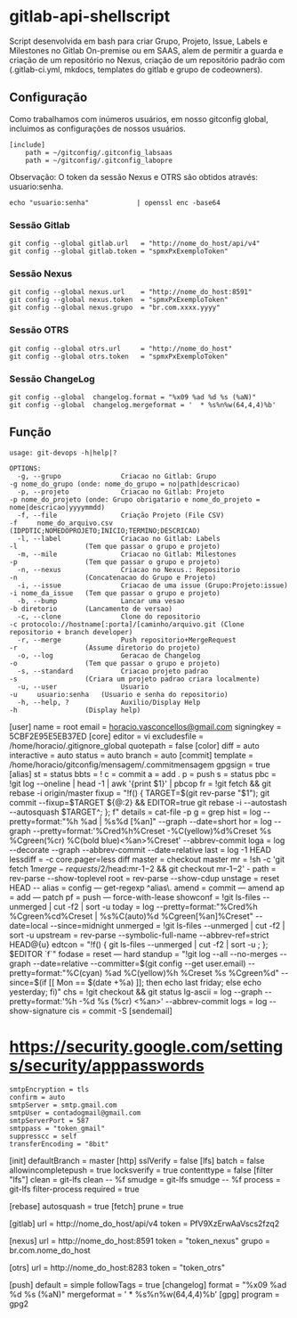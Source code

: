# gitlab-api-shellscript
Script desenvolvida em bash para criar Grupo, Projeto, Issue, Labels e Milestones no Gitlab On-premise ou em SAAS, alem de permitir a guarda e criação de um repositório no Nexus, criação de um repositório padrão com (.gitlab-ci.yml, mkdocs,  templates do gitlab e grupo de codeowners).

## Configuração
Como trabalhamos com inúmeros usuários, em nosso gitconfig global, incluimos as configurações de nossos usuários.
```
[include]
    path = ~/gitconfig/.gitconfig_labsaas
    path = ~/gitconfig/.gitconfig_labopre
```

Observação: O token da sessão Nexus e OTRS são obtidos através: usuario:senha.

```
echo "usuario:senha"            | openssl enc -base64
```

### Sessão Gitlab
```
git config --global gitlab.url   = "http://nome_do_host/api/v4"
git config --global gitlab.token = "spmxPxExemploToken"
```
### Sessão Nexus
```
git config --global nexus.url    = "http://nome_do_host:8591"
git config --global nexus.token  = "spmxPxExemploToken"
git config --global nexus.grupo  = "br.com.xxxx.yyyy"
```

### Sessão OTRS
```
git config --global otrs.url     = "http://nome_do_host"
git config --global otrs.token   = "spmxPxExemploToken"
```
### Sessão ChangeLog
```
git config --global  changelog.format = "%x09 %ad %d %s (%aN)"
git config --global  changelog.mergeformat = '  * %s%n%w(64,4,4)%b'
```

## Função
```
usage: git-devops -h|help|?

OPTIONS:
  -g, --grupo               Criacao no Gitlab: Grupo                    -g nome_do_grupo (onde: nome_do_grupo = no|path|descricao)
  -p, --projeto             Criacao no Gitlab: Projeto                  -p nome_do_projeto (onde: Grupo obrigatario e nome_do_projeto = nome|descricao|yyyymmdd)
  -f, --file                Criação Projeto (File CSV)                  -f     nome_do_arquivo.csv (IDPDTIC;NOMEDOPROJETO;INICIO;TERMINO;DESCRICAO)
  -l, --label               Criacao no Gitlab: Labels                   -l                 (Tem que passar o grupo e projeto)
  -m, --mile                Criacao no Gitlab: Milestones               -p                 (Tem que passar o grupo e projeto)
  -n, --nexus               Criacao no Nexus.: Repositorio              -n                 (Concatenacao do Grupo e Projeto)
  -i, --issue               Criacao de uma issue (Grupo:Projeto:issue)  -i nome_da_issue   (Tem que passar o grupo e projeto)
  -b, --bump                Lancar uma vesao                            -b diretorio       (Lancamento de versao)
  -c, --clone               Clone do repositorio                        -c protocolo://hostname[:porta]/[caminho/arquivo.git (Clone repositorio + branch developer)
  -r, --merge               Push repositorio+MergeRequest               -r                 (Assume diretorio do projeto)
  -o, --log                 Geracao de Changelog                        -o                 (Tem que passar o grupo e projeto)
  -s, --standard            Criacao projeto padrao                      -s                 (Criara um projeto padrao criara localmente)
  -u, --user                Usuario                                     -u     usuario:senha   (Usuario e senha do repositorio)
  -h, --help, ?             Auxilio/Display Help                        -h                 (Display help)
```


[user]
	name = root
	email = horacio.vasconcellos@gmail.com
	signingkey = 5CBF2E95E5EB37ED
[core]
	editor = vi
	excludesfile = /home/horacio/.gitignore_global
	quotepath = false
[color]
	diff = auto
	interactive = auto
	status = auto
	branch = auto
[commit]
	template = /home/horacio/gitconfig/mensagem/.commitmensagem
	gpgsign = true
[alias]
	st = status
	bbts = !
	c = commit
	a = add .
	p = push
	s = status
    pbc = !git log --oneline | head -1 | awk '{print $1}' | pbcop
	fr = !git fetch && git rebase -i origin/master
    fixup = "!f() { TARGET=$(git rev-parse "$1"); git commit --fixup=$TARGET ${@:2} && EDITOR=true git rebase -i --autostash --autosquash $TARGET^; }; f"
	details = cat-file -p
	g = grep
	hist = log --pretty=format:\"%h %ad | %s%d [%an]\" --graph --date=short
    hor  = log --graph --pretty=format:'%Cred%h%Creset -%C(yellow)%d%Creset %s %Cgreen(%cr) %C(bold blue)<%an>%Creset' --abbrev-commit
    loga = log --decorate --graph --abbrev-commit --date=relative
	last = log -1 HEAD
    lessdiff = -c core.pager=less diff
	master = checkout master
    mr = !sh -c 'git fetch $1 merge-requests/$2/head:mr-$1-$2 && git checkout mr-$1-$2' -
	path = rev-parse --show-toplevel
	root = rev-parse --show-cdup
	unstage = reset HEAD --
	alias = config — get-regexp ^alias\\.
	amend = commit — amend
	ap = add — patch
	pf = push — force-with-lease
	showconf = !git ls-files --unmerged | cut -f2 | sort -u
	today = log --pretty=format:\"%Cred%h %Cgreen%cd%Creset | %s%C(auto)%d %Cgreen[%an]%Creset\" --date=local --since=midnight
	unmerged = !git ls-files --unmerged | cut -f2 | sort -u
	upstream = rev-parse --symbolic-full-name --abbrev-ref=strict HEAD@{u}
	edtcon = "!f() { git ls-files --unmerged | cut -f2 | sort -u ; }; $EDITOR `f`"
	fodase = reset — hard
	standup = "!git log --all --no-merges --graph --date=relative --committer=$(git config --get user.email) --pretty=format:\"%C(cyan) %ad %C(yellow)%h %Creset %s %Cgreen%d\" --since=$(if [[ Mon == $(date +%a) ]]; then echo last friday; else echo yesterday; fi)"
	chs = !git checkout && git status
	lg-ascii = log --graph --pretty=format:'%h -%d %s (%cr) <%an>' --abbrev-commit
	logs = log --show-signature
	cis = commit -S
[sendemail]
  # https://security.google.com/settings/security/apppasswords
	smtpEncryption = tls
	confirm = auto
	smtpServer = smtp.gmail.com
	smtpUser = contadogmail@gmail.com
	smtpServerPort = 587
	smtppass = "token_gmail"
	suppresscc = self
    transferEncoding = "8bit"
[init]
	defaultBranch = master
[http]
	sslVerify = false
[lfs]
	batch = false
	allowincompletepush = true
	locksverify = true
	contenttype = false
[filter "lfs"]
	clean = git-lfs clean -- %f
	smudge = git-lfs smudge -- %f
	process = git-lfs filter-process
	required = true
    
[rebase]
	autosquash = true
[fetch]
	prune = true
    
[gitlab]
	url = http://nome_do_host/api/v4
	token = PfV9XzErwAaVscs2fzq2

[nexus]
	url = http://nome_do_host:8591
	token = "token_nexus"
	grupo = br.com.nome_do_host
    
[otrs]
  url = http://nome_do_host:8283
  token = "token_otrs"

[push]
	default = simple
	followTags = true
[changelog]
        format = "%x09 %ad %d %s (%aN)"
        mergeformat = '  * %s%n%w(64,4,4)%b'
[gpg]
	program = gpg2


